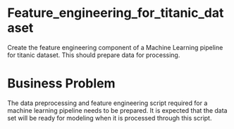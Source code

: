 # Feature_engineering_for_titanic_dataset
Create the feature engineering component of a Machine Learning pipeline for titanic dataset. This should prepare data for processing.

# Business Problem
The data preprocessing and feature engineering script required for a machine learning pipeline needs to be prepared. It is expected that the data set will be ready for modeling when it is processed through this script.

